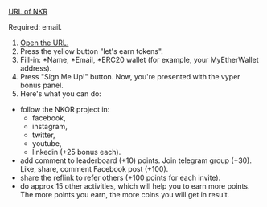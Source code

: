 [URL of NKR](http://vy.tc/eeA5r44)

Required: email.

1. [Open the URL.](http://vy.tc/eeA5r44)
2. Press the yellow button "let's earn tokens". 
3. Fill-in: 
*Name, 
*Email, 
*ERC20 wallet (for example, your MyEtherWallet address). 
4. Press "Sign Me Up!" button. Now, you're presented with the vyper bonus panel. 
5. Here's what you can do: 
* follow the NKOR project in: 
  * facebook, 
  * instagram,
  * twitter,
  * youtube,
  * linkedin (+25 bonus each). 
* add comment to leaderboard (+10) points. Join telegram group (+30). Like, share, comment Facebook post (+100). 
* share the reflink to refer others (+100 points for each invite). 
* do approx 15 other activities, which will help you to earn more points. 
The more points you earn, the more coins you will get in result. 
